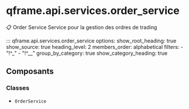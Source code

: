 # qframe.api.services.order_service


📋 Order Service
Service pour la gestion des ordres de trading


::: qframe.api.services.order_service
    options:
      show_root_heading: true
      show_source: true
      heading_level: 2
      members_order: alphabetical
      filters:
        - "!^_"
        - "!^__"
      group_by_category: true
      show_category_heading: true

## Composants

### Classes

- `OrderService`

